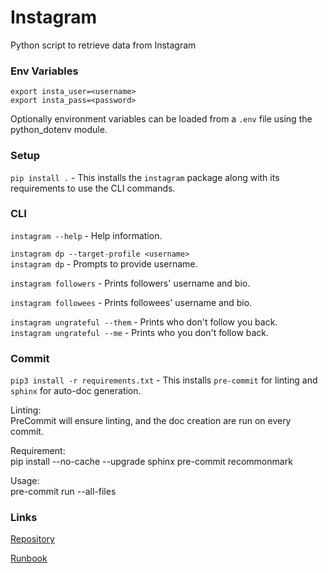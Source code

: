 # Instagram
Python script to retrieve data from Instagram

### Env Variables
```
export insta_user=<username>
export insta_pass=<password>
```
Optionally environment variables can be loaded from a `.env` file using the python_dotenv module.

### Setup
`pip install .` - This installs the `instagram` package along with its requirements to use the CLI commands.

### CLI
`instagram --help` - Help information.

`instagram dp --target-profile <username>`
<br>
`instagram dp` - Prompts to provide username.

`instagram followers` - Prints followers' username and bio.

`instagram followees` - Prints followees' username and bio.

`instagram ungrateful --them` - Prints who don't follow you back.
<br>
`instagram ungrateful --me` - Prints who you don't follow back.

### Commit
`pip3 install -r requirements.txt` - This installs `pre-commit` for linting and `sphinx` for auto-doc generation.

Linting:
<br>
PreCommit will ensure linting, and the doc creation are run on every commit.

Requirement:
<br>
pip install --no-cache --upgrade sphinx pre-commit recommonmark

Usage:
<br>
pre-commit run --all-files

### Links
[Repository](https://github.com/thevickypedia/instagram)

[Runbook](https://thevickypedia.github.io/instagram/)
